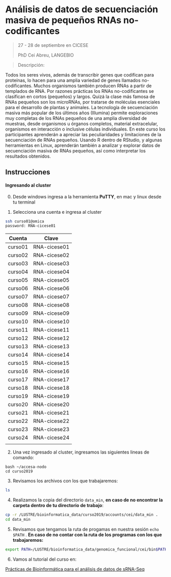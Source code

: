 # Análisis de datos de secuenciación masiva de pequeños RNAs no-codificantes

>  27 - 28 de septiembre en CICESE
>
> PhD Cei Abreu, LANGEBIO

> Descripción:

Todos los seres vivos, además de transcribir genes que codifican para proteínas, lo hacen para
una amplia variedad de genes llamados no-codificantes. Muchos organismos también producen
RNAs a partir de templados de RNA. Por razones prácticas los RNAs no-codificantes se
clasifican en cortos (pequeños) y largos. Quizá la clase más famosa de RNAs pequeños son
los microRNAs, por tratarse de moléculas esenciales para el desarrollo de plantas y animales.
La tecnología de secuenciación masiva más popular de los últimos años (Illumina) permite
exploraciones muy completas de los RNAs pequeños de una amplia diversidad de muestras,
desde organismos u órganos completos, material extracelular, organismos en interacción o
inclusive células individuales. En este curso los participantes aprenderán a apreciar las
peculiaridades y limitaciones de la secuenciación de RNAs pequeños. Usando R dentro de
RStudio, y algunas herramientas en Linux, aprenderán también a analizar y explorar datos de
secuenciación masiva de RNAs pequeños, así como interpretar los resultados obtenidos.

## Instrucciones

#### Ingresando al cluster

0) Desde windows ingresa a la herramienta **PuTTY**, en mac y linux desde tu terminal

1) Selecciona una cuenta e ingresa al cluster

```bash
ssh curso01@omica
password: RNA-cicese01
```

| Cuenta  |    Clave     |
| :-----: | :----------: |
| curso01 | RNA-cicese01 |
| curso02 | RNA-cicese02 |
| curso03 | RNA-cicese03 |
| curso04 | RNA-cicese04 |
| curso05 | RNA-cicese05 |
| curso06 | RNA-cicese06 |
| curso07 | RNA-cicese07 |
| curso08 | RNA-cicese08 |
| curso09 | RNA-cicese09 |
| curso10 | RNA-cicese10 |
| curso11 | RNA-cicese11 |
| curso12 | RNA-cicese12 |
| curso13 | RNA-cicese13 |
| curso14 | RNA-cicese14 |
| curso15 | RNA-cicese15 |
| curso16 | RNA-cicese16 |
| curso17 | RNA-cicese17 |
| curso18 | RNA-cicese18 |
| curso19 | RNA-cicese19 |
| curso20 | RNA-cicese20 |
| curso21 | RNA-cicese21 |
| curso22 | RNA-cicese22 |
| curso23 | RNA-cicese23 |
| curso24 | RNA-cicese24 |
|         |              |



2) Una vez ingresado al cluster, ingresamos las siguientes lineas de comando:

```
bash ~/accesa-nodo
cd curso2019
```

3) Revisamos los archivos con los que trabajaremos:

```bash
ls
```

4) Realizamos la copia del directorio `data_min`, **en caso de no encontrar la carpeta dentro de tu directorio de trabajo**:

```bash
cp -r /LUSTRE/bioinformatica_data/curso2019/accounts/cei/data_min .
cd data_min
```

5) Revisamos que tengamos la ruta de progamas en nuestra sesión `echo $PATH` . **En caso de no contar con la ruta de los programas con los que trabajaremos:**

```bash
export PATH=/LUSTRE/bioinformatica_data/genomica_funcional/cei/bin$PATH
```

6) Vamos al tutorial del curso en:

[Prácticas de Bioinformática para el análisis de datos de sRNA-Seq](http://datos.langebio.cinvestav.mx/~cei/cursos/CICESE/)



